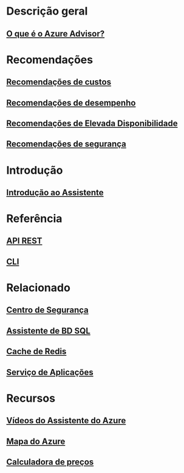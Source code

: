 # Descrição geral
## [O que é o Azure Advisor?](advisor-overview.md)

# Recomendações
## [Recomendações de custos](advisor-cost-recommendations.md)
## [Recomendações de desempenho](advisor-performance-recommendations.md)
## [Recomendações de Elevada Disponibilidade](advisor-high-availability-recommendations.md)
## [Recomendações de segurança](advisor-security-recommendations.md)

# Introdução
## [Introdução ao Assistente](advisor-get-started.md)

# Referência
## [API REST](https://docs.microsoft.com/rest/api/advisor)
## [CLI](https://docs.microsoft.com/cli/azure/advisor)

# Relacionado
## [Centro de Segurança](https://azure.microsoft.com/services/security-center/)
## [Assistente de BD SQL](https://azure.microsoft.com/documentation/articles/sql-database-advisor/)
## [Cache de Redis](https://azure.microsoft.com/documentation/articles/cache-configure/#redis-cache-advisor)
## [Serviço de Aplicações](https://azure.microsoft.com/documentation/articles/app-service-best-practices/)

# Recursos
## [Vídeos do Assistente do Azure](https://azure.microsoft.com/en-us/resources/videos/index/?services=advisor)
## [Mapa do Azure](https://azure.microsoft.com/roadmap/?category=monitoring-management)
## [Calculadora de preços](https://azure.microsoft.com/pricing/calculator/)


